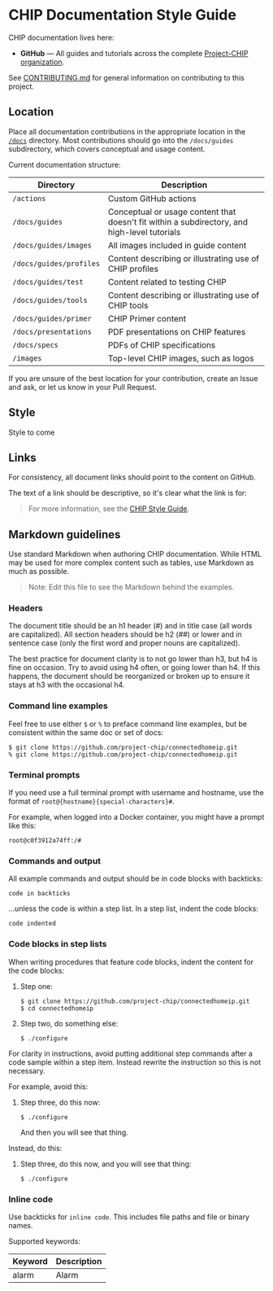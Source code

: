 # CHIP Documentation Style Guide

CHIP documentation lives here:

*   **GitHub** — All guides and tutorials across the complete [Project-CHIP organization](https://github/project-chip).

See [CONTRIBUTING.md](../CONTRIBUTING.md) for general information on contributing to this project.

## Location

Place all documentation contributions in the appropriate location in the [`/docs`](./) directory. Most contributions should go into the `/docs/guides` subdirectory, which covers conceptual and usage content.

Current documentation structure:

Directory | Description
----|----
`/actions` | Custom GitHub actions
`/docs/guides` | Conceptual or usage content that doesn't fit within a subdirectory, and high-level tutorials
`/docs/guides/images` | All images included in guide content
`/docs/guides/profiles` | Content describing or illustrating use of CHIP profiles
`/docs/guides/test` | Content related to testing CHIP
`/docs/guides/tools` | Content describing or illustrating use of CHIP tools
`/docs/guides/primer` | CHIP Primer content
`/docs/presentations` | PDF presentations on CHIP features
`/docs/specs` | PDFs of CHIP specifications
`/images` | Top-level CHIP images, such as logos

If you are unsure of the best location for your contribution, create an Issue and ask, or let us know in your Pull Request.


## Style

Style to come

## Links

For consistency, all document links should point to the content on GitHub.

The text of a link should be descriptive, so it's clear what the link is for:

> For more information, see the [CHIP Style Guide](./STYLE_GUIDE.md).

## Markdown guidelines

Use standard Markdown when authoring CHIP documentation. While HTML may be used for more complex content such as tables, use Markdown as much as possible. 

> Note: Edit this file to see the Markdown behind the examples.

### Headers

The document title should be an h1 header (#) and in title case (all words are capitalized). All section headers should be h2 (##) or lower and in sentence case (only the first word and proper nouns are capitalized).

The best practice for document clarity is to not go lower than h3, but h4 is fine on occasion. Try to avoid using h4 often, or going lower than h4. If this happens, the document should be reorganized or broken up to ensure it stays at h3 with the occasional h4.

### Command line examples

Feel free to use either `$` or `%` to preface command line examples, but be consistent within the same doc or set of docs:

```
$ git clone https://github.com/project-chip/connectedhomeip.git
% git clone https://github.com/project-chip/connectedhomeip.git
```

### Terminal prompts

If you need use a full terminal prompt with username and hostname, use the format of `root@{hostname}{special-characters}#`.

For example, when logged into a Docker container, you might have a prompt like this:
```
root@c0f3912a74ff:/#
```


### Commands and output

All example commands and output should be in code blocks with backticks:

```
code in backticks
```

...unless the code is within a step list. In a step list, indent the code blocks:

    code indented

### Code blocks in step lists

When writing procedures that feature code blocks, indent the content for the code blocks:

1.	Step one:

        $ git clone https://github.com/project-chip/connectedhomeip.git
        $ cd connectedhomeip

1.  Step two, do something else:

        $ ./configure

For clarity in instructions, avoid putting additional step commands after a code sample
within a step item. Instead rewrite the instruction so this is not necessary.

For example, avoid this:

1.  Step three, do this now:

        $ ./configure

    And then you will see that thing.

Instead, do this:

1.  Step three, do this now, and you will see that thing:

		$ ./configure

### Inline code

Use backticks for `inline code`. This includes file paths and file or binary names.



Supported keywords:

Keyword | Description
----|----
alarm | Alarm
